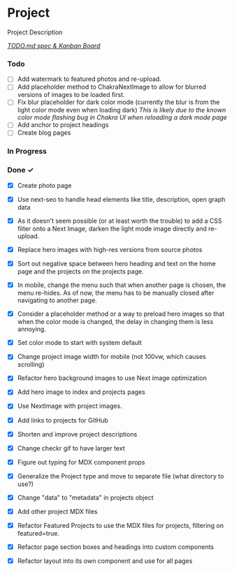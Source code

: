 # Project

Project Description

<em>[TODO.md spec & Kanban Board](https://bit.ly/3fCwKfM)</em>

### Todo

- [ ] Add watermark to featured photos and re-upload.  
- [ ] Add placeholder method to ChakraNextImage to allow for blurred versions of images to be loaded first.  
- [ ] Fix blur placeholder for dark color mode (currently the blur is from the light color mode even when loading dark) *This is likely due to the known color mode flashing bug in Chakra UI when reloading a dark mode page*  
- [ ] Add anchor to project headings  
- [ ] Create blog pages  

### In Progress


### Done ✓

- [x] Create photo page  
- [x] Use next-seo to handle head elements like title, description, open graph data  
- [x] As it doesn't seem possible (or at least worth the trouble) to add a CSS filter onto a Next Image, darken the light mode image directly and re-upload.  
- [x] Replace hero images with high-res versions from source photos  
- [x] Sort out negative space between hero heading and text on the home page and the projects on the projects page.  
- [x] In mobile, change the menu such that when another page is chosen, the menu re-hides. As of now, the menu has to be manually closed after navigating to another page.  
- [x] Consider a placeholder method or a way to preload hero images so that when the color mode is changed, the delay in changing them is less annoying.  
- [x] Set color mode to start with system default  
- [x] Change project image width for mobile (not 100vw, which causes scrolling)  
- [x] Refactor hero background images to use Next image optimization  
- [x] Add hero image to index and projects pages  
- [x] Use NextImage with project images.  
- [x] Add links to projects for GitHub  
- [x] Shorten and improve project descriptions  
- [x] Change checkr gif to have larger text  
- [x] Figure out typing for MDX component props  
- [x] Generalize the Project type and move to separate file (what directory to use?)  
- [x] Change "data" to "metadata" in projects object  
- [x] Add other project MDX files  
- [x] Refactor Featured Projects to use the MDX files for projects, filtering on featured=true.  
- [x] Refactor page section boxes and headings into custom components  
- [x] Refactor layout into its own component and use for all pages  

